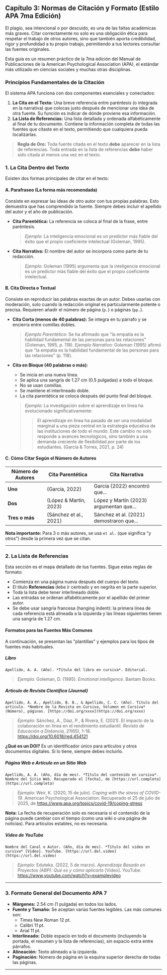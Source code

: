 ## **Capítulo 3: Normas de Citación y Formato (Estilo APA 7ma Edición)**

El plagio, sea intencional o por descuido, es una de las faltas académicas más graves. Citar correctamente no solo es una obligación ética para respetar el trabajo de otros autores, sino que también aporta credibilidad, rigor y profundidad a tu propio trabajo, permitiendo a tus lectores consultar las fuentes originales.

Esta guía es un resumen práctico de la 7ma edición del Manual de Publicaciones de la American Psychological Association (APA), el estándar más utilizado en ciencias sociales y muchas otras disciplinas.

### **Principios Fundamentales de la Citación**

El sistema APA funciona con dos componentes esenciales y conectados:

1.  **La Cita en el Texto:** Una breve referencia entre paréntesis (o integrada en la narrativa) que colocas justo después de mencionar una idea de otra fuente. Su función es indicar de dónde proviene esa información.
2.  **La Lista de Referencias:** Una lista detallada y ordenada alfabéticamente al final de tu documento. Contiene la información completa de todas las fuentes que citaste en el texto, permitiendo que cualquiera pueda localizarlas.

> **Regla de Oro:** Toda fuente citada en el texto **debe** aparecer en la lista de referencias. Toda entrada en la lista de referencias **debe** haber sido citada al menos una vez en el texto.

### **1. La Cita Dentro del Texto**

Existen dos formas principales de citar en el texto:

#### **A. Parafraseo (La forma más recomendada)**

Consiste en expresar las ideas de otro autor con tus propias palabras. Esto demuestra que has comprendido la fuente. Siempre debes incluir el apellido del autor y el año de publicación.

* **Cita Parentética:** La referencia se coloca al final de la frase, entre paréntesis.
    > *Ejemplo:* La inteligencia emocional es un predictor más fiable del éxito que el propio coeficiente intelectual (Goleman, 1995).

* **Cita Narrativa:** El nombre del autor se incorpora como parte de tu redacción.
    > *Ejemplo:* Goleman (1995) argumenta que la inteligencia emocional es un predictor más fiable del éxito que el propio coeficiente intelectual.

#### **B. Cita Directa o Textual**

Consiste en reproducir las palabras exactas de un autor. Debes usarlas con moderación, solo cuando la redacción original es particularmente potente o precisa. Requieren añadir el número de página (`p.`) o páginas (`pp.`).

* **Cita Corta (menos de 40 palabras):** Se integra en tu párrafo y se encierra entre comillas dobles.
    > *Ejemplo Parentético:* Se ha afirmado que "la empatía es la habilidad fundamental de las personas para las relaciones" (Goleman, 1995, p. 118).
    > *Ejemplo Narrativo:* Goleman (1995) afirmó que "la empatía es la habilidad fundamental de las personas para las relaciones" (p. 118).

* **Cita en Bloque (40 palabras o más):**
    * Se inicia en una nueva línea.
    * Se aplica una sangría de 1.27 cm (0.5 pulgadas) a todo el bloque.
    * No se usan comillas.
    * Se mantiene el interlineado doble.
    * La cita parentética se coloca después del punto final del bloque.

    > *Ejemplo:*
    > La investigación sobre el aprendizaje en línea ha evolucionado significativamente:
    > > El aprendizaje en línea ha pasado de ser una modalidad marginal a una pieza central en la estrategia educativa de las instituciones de todo el mundo. Este cambio no solo responde a avances tecnológicos, sino también a una demanda creciente de flexibilidad por parte de los estudiantes. (García & Torres, 2021, p. 24)

#### **C. Cómo Citar Según el Número de Autores**

| Número de Autores       | Cita Parentética                                 | Cita Narrativa                                 |
| ----------------------- | ------------------------------------------------ | ---------------------------------------------- |
| **Uno** | (García, 2022)                                   | García (2022) encontró que...                  |
| **Dos** | (López & Martín, 2023)                           | López y Martín (2023) argumentan que...        |
| **Tres o más** | (Sánchez et al., 2021)                           | Sánchez et al. (2021) demostraron que...       |

**Nota importante:** Para 3 o más autores, se usa `et al.` (que significa "y otros") desde la primera vez que se citan.

---

### **2. La Lista de Referencias**

Esta sección es el mapa detallado de tus fuentes. Sigue estas reglas de formato:

* Comienza en una página nueva después del cuerpo del texto.
* El título **Referencias** debe ir centrado y en negrita en la parte superior.
* Toda la lista debe tener interlineado doble.
* Las entradas se ordenan alfabéticamente por el apellido del primer autor.
* Se debe usar sangría francesa (hanging indent): la primera línea de cada referencia está alineada a la izquierda y las líneas siguientes tienen una sangría de 1.27 cm.

#### **Formatos para las Fuentes Más Comunes**

A continuación, se presentan las "plantillas" y ejemplos para los tipos de fuentes más habituales.

##### **Libro**

```
Apellido, A. A. (Año). *Título del libro en cursiva*. Editorial.
```
> *Ejemplo:*
> Goleman, D. (1995). *Emotional intelligence*. Bantam Books.

##### **Artículo de Revista Científica (Journal)**

```
Apellido, A. A., Apellido, B. B., & Apellido, C. C. (Año). Título del artículo. *Nombre de la Revista en Cursiva, Volumen en Cursiva*(Número), páginas. [https://doi.org/xxxx](https://doi.org/xxxx)
```
> *Ejemplo:*
> Sánchez, A., Díaz, P., & Rivera, E. (2021). El impacto de la colaboración en línea en el rendimiento estudiantil. *Revista de Educación a Distancia, 21*(65), 1-18. https://doi.org/10.6018/red.454121

**¿Qué es un DOI?** Es un identificador único para artículos y otros documentos digitales. Si lo tiene, siempre debes incluirlo.

##### **Página Web o Artículo en un Sitio Web**

```
Apellido, A. A. (Año, día de mes). *Título del contenido en cursiva*. Nombre del Sitio Web. Recuperado el [fecha], de [https://url.completa](https://url.completa)
```
> *Ejemplo:*
> Weir, K. (2020, 15 de julio). *Coping with the stress of COVID-19*. American Psychological Association. Recuperado el 25 de julio de 2025, de https://www.apa.org/topics/covid-19/coping-stress

**Nota:** La fecha de recuperación solo es necesaria si el contenido de la página puede cambiar con el tiempo (como una wiki o una página de noticias). Para artículos estables, no es necesaria.

##### **Video de YouTube**

```
Nombre del Canal o Autor. (Año, día de mes). *Título del video en cursiva* [Video]. YouTube. [https://url.del.video](https://url.del.video)
```
> *Ejemplo:*
> Eduteka. (2022, 5 de marzo). *Aprendizaje Basado en Proyectos (ABP): Qué es y cómo aplicarlo* [Video]. YouTube. https://www.youtube.com/watch?v=examplevideo

---

### **3. Formato General del Documento APA 7**

* **Márgenes:** 2.54 cm (1 pulgada) en todos los lados.
* **Fuente y Tamaño:** Se aceptan varias fuentes legibles. Las más comunes son:
    * Times New Roman 12 pt.
    * Calibri 11 pt.
    * Arial 11 pt.
* **Interlineado:** Doble espacio en todo el documento (incluyendo la portada, el resumen y la lista de referencias), sin espacio extra entre párrafos.
* **Alineación:** Texto alineado a la izquierda.
* **Paginación:** Número de página en la esquina superior derecha de todas las páginas.

---

